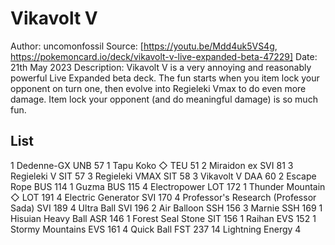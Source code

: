 # Vikavolt V

Author: uncomonfossil
Source: [https://youtu.be/Mdd4uk5VS4g, https://pokemoncard.io/deck/vikavolt-v-live-expanded-beta-47229]
Date: 21th May 2023
Description: Vikavolt V is a very annoying and reasonably powerful Live Expanded beta deck. The fun starts when you item lock your opponent on turn one, then evolve into Regieleki Vmax to do even more damage. Item lock your opponent (and do meaningful damage) is so much fun.

## List

1 Dedenne-GX UNB 57
1 Tapu Koko ◇ TEU 51
2 Miraidon ex SVI 81
3 Regieleki V SIT 57
3 Regieleki VMAX SIT 58
3 Vikavolt V DAA 60
2 Escape Rope BUS 114
1 Guzma BUS 115
4 Electropower LOT 172
1 Thunder Mountain ◇ LOT 191
4 Electric Generator SVI 170
4 Professor's Research (Professor Sada) SVI 189
4 Ultra Ball SVI 196
2 Air Balloon SSH 156
3 Marnie SSH 169
1 Hisuian Heavy Ball ASR 146
1 Forest Seal Stone SIT 156
1 Raihan EVS 152
1 Stormy Mountains EVS 161
4 Quick Ball FST 237
14 Lightning Energy 4
